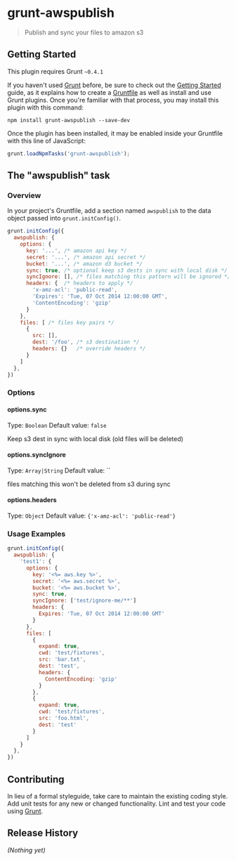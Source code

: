 # grunt-awspublish

> Publish and sync your files to amazon s3

## Getting Started
This plugin requires Grunt `~0.4.1`

If you haven't used [Grunt](http://gruntjs.com/) before, be sure to check out the [Getting Started](http://gruntjs.com/getting-started) guide, as it explains how to create a [Gruntfile](http://gruntjs.com/sample-gruntfile) as well as install and use Grunt plugins. Once you're familiar with that process, you may install this plugin with this command:

```shell
npm install grunt-awspublish --save-dev
```

Once the plugin has been installed, it may be enabled inside your Gruntfile with this line of JavaScript:

```js
grunt.loadNpmTasks('grunt-awspublish');
```

## The "awspublish" task

### Overview
In your project's Gruntfile, add a section named `awspublish` to the data object passed into `grunt.initConfig()`.

```js
grunt.initConfig({
  awspublish: {
    options: {
      key: '...', /* amazon api key */
      secret: '...', /* amazon api secret */
      bucket: '...', /* amazon d3 bucket */
      sync: true, /* optional keep s3 dests in sync with local disk */
      syncIgnore: [], /* files matching this pattern will be ignored */
      headers: {  /* headers to apply */
        'x-amz-acl': 'public-read',
        'Expires': 'Tue, 07 Oct 2014 12:00:00 GMT',
        'ContentEncoding': 'gzip'
      }
    },
    files: [ /* files key pairs */
      {
        src: [],
        dest: '/foo', /* s3 destination */
        headers: {}   /* override headers */
      }
    ]
  },
})
```

### Options

#### options.sync
Type: `Boolean`
Default value: `false`

Keep s3 dest in sync with local disk (old files will be deleted)

#### options.syncIgnore
Type: `Array|String`
Default value: ``

files matching this won't be deleted from s3 during sync

#### options.headers
Type: `Object`
Default value: `{'x-amz-acl': 'public-read'}`

### Usage Examples

```js
grunt.initConfig({
  awspublish: {
    'test1': {
      options: {
        key: '<%= aws.key %>',
        secret: '<%= aws.secret %>',
        bucket: '<%= aws.bucket %>',
        sync: true,
        syncIgnore: ['test/ignore-me/**']
        headers: {
          Expires: 'Tue, 07 Oct 2014 12:00:00 GMT'
        }
      },
      files: [
        {
          expand: true,
          cwd: 'test/fixtures',
          src: 'bar.txt',
          dest: 'test',
          headers: {
            ContentEncoding: 'gzip'
          }
        },
        {
          expand: true,
          cwd: 'test/fixtures',
          src: 'foo.html',
          dest: 'test'
        }
      ]
    }
  },
})
```

## Contributing
In lieu of a formal styleguide, take care to maintain the existing coding style. Add unit tests for any new or changed functionality. Lint and test your code using [Grunt](http://gruntjs.com/).

## Release History
_(Nothing yet)_
